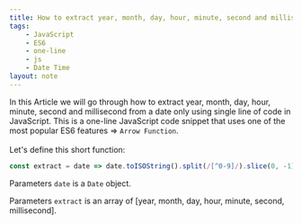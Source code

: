 ```yaml
---
title: How to extract year, month, day, hour, minute, second and millisecond from a date in JavaScript
tags:
    - JavaScript
    - ES6
    - one-line
    - js
    - Date Time
layout: note
---
```




In this Article we will go through how to extract year, month, day, hour, minute, second and millisecond from a date only using single line of code in JavaScript.
This is a one-line JavaScript code snippet that uses one of the most popular ES6 features => `Arrow Function`.
<br/>
<br/>
Let's define this short function:

```js {.wrap}
const extract = date => date.toISOString().split(/[^0-9]/).slice(0, -1);
```
Parameters `date` is a `Date` object.


Parameters `extract` is an array of [year, month, day, hour, minute, second, millisecond].


